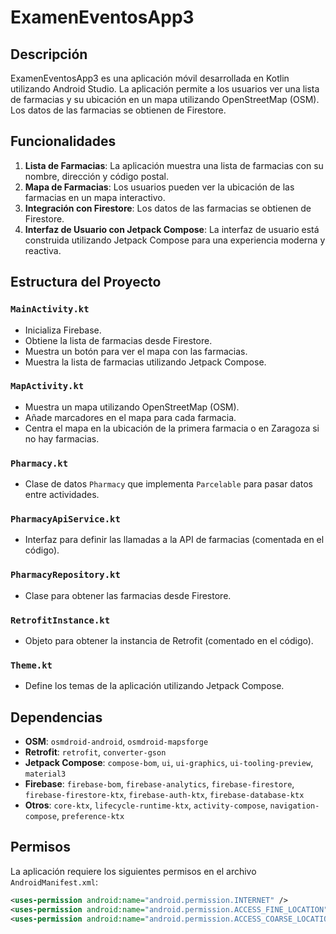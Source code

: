 # ExamenEventosApp3

## Descripción

ExamenEventosApp3 es una aplicación móvil desarrollada en Kotlin utilizando Android Studio. La aplicación permite a los usuarios ver una lista de farmacias y su ubicación en un mapa utilizando OpenStreetMap (OSM). Los datos de las farmacias se obtienen de Firestore.

## Funcionalidades

1. **Lista de Farmacias**: La aplicación muestra una lista de farmacias con su nombre, dirección y código postal.
2. **Mapa de Farmacias**: Los usuarios pueden ver la ubicación de las farmacias en un mapa interactivo.
3. **Integración con Firestore**: Los datos de las farmacias se obtienen de Firestore.
4. **Interfaz de Usuario con Jetpack Compose**: La interfaz de usuario está construida utilizando Jetpack Compose para una experiencia moderna y reactiva.

## Estructura del Proyecto

### `MainActivity.kt`

- Inicializa Firebase.
- Obtiene la lista de farmacias desde Firestore.
- Muestra un botón para ver el mapa con las farmacias.
- Muestra la lista de farmacias utilizando Jetpack Compose.

### `MapActivity.kt`

- Muestra un mapa utilizando OpenStreetMap (OSM).
- Añade marcadores en el mapa para cada farmacia.
- Centra el mapa en la ubicación de la primera farmacia o en Zaragoza si no hay farmacias.

### `Pharmacy.kt`

- Clase de datos `Pharmacy` que implementa `Parcelable` para pasar datos entre actividades.

### `PharmacyApiService.kt`

- Interfaz para definir las llamadas a la API de farmacias (comentada en el código).

### `PharmacyRepository.kt`

- Clase para obtener las farmacias desde Firestore.

### `RetrofitInstance.kt`

- Objeto para obtener la instancia de Retrofit (comentado en el código).

### `Theme.kt`

- Define los temas de la aplicación utilizando Jetpack Compose.

## Dependencias

- **OSM**: `osmdroid-android`, `osmdroid-mapsforge`
- **Retrofit**: `retrofit`, `converter-gson`
- **Jetpack Compose**: `compose-bom`, `ui`, `ui-graphics`, `ui-tooling-preview`, `material3`
- **Firebase**: `firebase-bom`, `firebase-analytics`, `firebase-firestore`, `firebase-firestore-ktx`, `firebase-auth-ktx`, `firebase-database-ktx`
- **Otros**: `core-ktx`, `lifecycle-runtime-ktx`, `activity-compose`, `navigation-compose`, `preference-ktx`

## Permisos

La aplicación requiere los siguientes permisos en el archivo `AndroidManifest.xml`:

```xml
<uses-permission android:name="android.permission.INTERNET" />
<uses-permission android:name="android.permission.ACCESS_FINE_LOCATION" />
<uses-permission android:name="android.permission.ACCESS_COARSE_LOCATION" />
